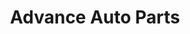 ---
title: "Advance Auto Parts"
url: /hattiesburg/advance-auto-parts-hardy-street/
shop: Autoteile
---